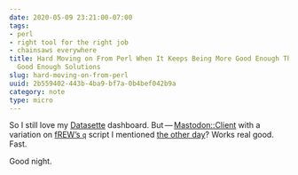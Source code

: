 ```yaml
---
date: 2020-05-09 23:21:00-07:00
tags:
- perl
- right tool for the right job
- chainsaws everywhere
title: Hard Moving on From Perl When It Keeps Being More Good Enough Than the Other
  Good Enough Solutions
slug: hard-moving-on-from-perl
uuid: 2b559402-443b-4ba9-bf7a-0b4bef042b9a
category: note
type: micro
---
```

So I still love my [Datasette](https://datasette.readthedocs.io)
dashboard.
But — [Mastodon::Client](https://metacpan.org/pod/Mastodon::Client)
with a variation on [fREW’s
`q`](https://blog.afoolishmanifesto.com/posts/hugo-unix-vim-integration/#advanced-unix-tools)
script I mentioned [the other
day](/post/2020/05/querying-hugo-content-with-python)? Works real good.
Fast.

Good night.